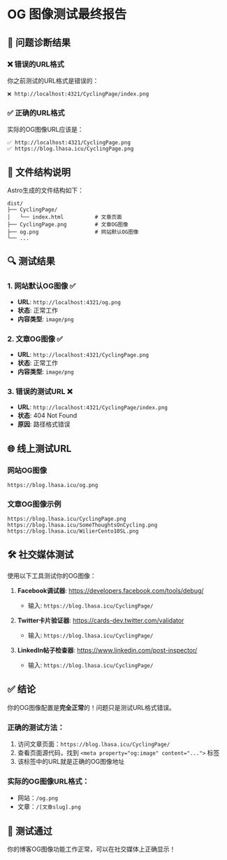 # OG 图像测试最终报告

## 🎯 问题诊断结果

### ❌ 错误的URL格式
你之前测试的URL格式是错误的：
```
❌ http://localhost:4321/CyclingPage/index.png
```

### ✅ 正确的URL格式
实际的OG图像URL应该是：
```
✅ http://localhost:4321/CyclingPage.png
✅ https://blog.lhasa.icu/CyclingPage.png
```

## 📁 文件结构说明

Astro生成的文件结构如下：

```
dist/
├── CyclingPage/
│   └── index.html          # 文章页面
├── CyclingPage.png         # 文章OG图像
├── og.png                  # 网站默认OG图像
└── ...
```

## 🔍 测试结果

### 1. 网站默认OG图像 ✅
- **URL**: `http://localhost:4321/og.png`
- **状态**: 正常工作
- **内容类型**: `image/png`

### 2. 文章OG图像 ✅
- **URL**: `http://localhost:4321/CyclingPage.png`
- **状态**: 正常工作
- **内容类型**: `image/png`

### 3. 错误的测试URL ❌
- **URL**: `http://localhost:4321/CyclingPage/index.png`
- **状态**: 404 Not Found
- **原因**: 路径格式错误

## 🌐 线上测试URL

### 网站OG图像
```
https://blog.lhasa.icu/og.png
```

### 文章OG图像示例
```
https://blog.lhasa.icu/CyclingPage.png
https://blog.lhasa.icu/SomeThoughtsOnCycling.png
https://blog.lhasa.icu/WilierCento10SL.png
```

## 🛠️ 社交媒体测试

使用以下工具测试你的OG图像：

1. **Facebook调试器**: https://developers.facebook.com/tools/debug/
   - 输入: `https://blog.lhasa.icu/CyclingPage/`
   
2. **Twitter卡片验证器**: https://cards-dev.twitter.com/validator
   - 输入: `https://blog.lhasa.icu/CyclingPage/`
   
3. **LinkedIn帖子检查器**: https://www.linkedin.com/post-inspector/
   - 输入: `https://blog.lhasa.icu/CyclingPage/`

## ✅ 结论

你的OG图像配置是**完全正常**的！问题只是测试URL格式错误。

### 正确的测试方法：
1. 访问文章页面：`https://blog.lhasa.icu/CyclingPage/`
2. 查看页面源代码，找到 `<meta property="og:image" content="...">` 标签
3. 该标签中的URL就是正确的OG图像地址

### 实际的OG图像URL格式：
- 网站：`/og.png`
- 文章：`/[文章slug].png`

## 🎉 测试通过

你的博客OG图像功能工作正常，可以在社交媒体上正确显示！ 